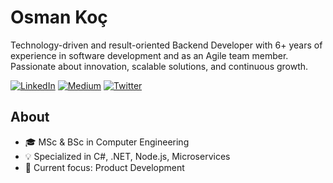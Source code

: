 # Osman Koç

Technology-driven and result-oriented Backend Developer with 6+ years of experience in software development and as an Agile team member. Passionate about innovation, scalable solutions, and continuous growth.

[![LinkedIn](https://img.shields.io/badge/LinkedIn-0077B5?style=flat-square&logo=linkedin&logoColor=white)](https://linkedin.com/in/osman-koc)
[![Medium](https://img.shields.io/badge/Medium-12100E?style=flat-square&logo=medium&logoColor=white)](https://osman-koc.medium.com/)
[![Twitter](https://img.shields.io/badge/Twitter-1DA1F2?style=flat-square&logo=twitter&logoColor=white)](https://twitter.com/osmkoc)

## About

- 🎓 MSc & BSc in Computer Engineering
- 💡 Specialized in C#, .NET, Node.js, Microservices
- 🚀 Current focus: Product Development
